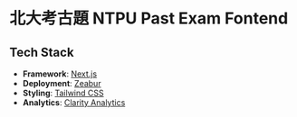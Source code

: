 # 北大考古題 NTPU Past Exam Fontend

## Tech Stack

- **Framework**: [Next.js](https://nextjs.org/)
- **Deployment**: [Zeabur](https://zeabur.com)
- **Styling**: [Tailwind CSS](https://tailwindcss.com)
- **Analytics**: [Clarity Analytics](https://clarity.microsoft.com/)


